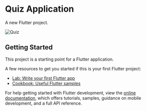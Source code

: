  
# Quiz Application 

A new Flutter project.

![Quiz](https://t3.ftcdn.net/jpg/04/35/38/50/240_F_435385050_AdhiMbyrn6hWj5DoJ13anGqqoc2tM3dM.jpg)


## Getting Started

This project is a starting point for a Flutter application.

A few resources to get you started if this is your first Flutter project:

- [Lab: Write your first Flutter app](https://docs.flutter.dev/get-started/codelab)
- [Cookbook: Useful Flutter samples](https://docs.flutter.dev/cookbook)

For help getting started with Flutter development, view the
[online documentation](https://docs.flutter.dev/), which offers tutorials,
samples, guidance on mobile development, and a full API reference.
